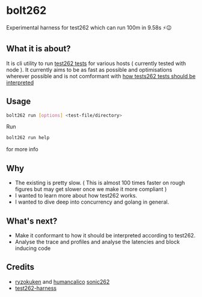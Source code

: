 # bolt262

Experimental harness for test262 which can run 100m in 9.58s ⚡😉

## What it is about?

It is cli utility to run [test262 tests](https://github.com/tc39/test262/) for various hosts ( currently tested with node ).
It currently aims to be as fast as possible and optimisations wherever possible and is not comformant with [how tests262 tests should be interpreted](https://github.com/tc39/test262/blob/main/INTERPRETING.md)

## Usage

```sh
bolt262 run [options] <test-file/directory>
```

Run

```sh
bolt262 run help
```

for more info

## Why

- The existing is pretty slow. ( This is almost 100 times faster on rough figures but may get slower once we make it more compliant )
- I wanted to learn more about how test262 works.
- I wanted to dive deep into concurrency and golang in general.

## What's next?

- Make it conformant to how it should be interpreted according to test262.
- Analyse the trace and profiles and analyse the latencies and block inducing code

## Credits

- [ryzokuken](https://github.com/ryzokuken) and [humancalico](https://github.com/humancalico) [sonic262](https://github.com/ryzokuken/sonic262)
- [test262-harness](https://github.com/bterlson/test262-harness)
